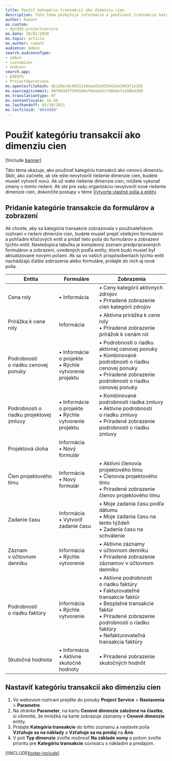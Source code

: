 ```yaml
---
title: Použiť kategóriu transakcií ako dimenziu cien
description: Táto téma poskytuje informácie o používaní transakcie kategórie ako dimenzie cien.
author: Rumant
ms.custom:
- dyn365-projectservice
ms.date: 10/01/2020
ms.topic: article
ms.author: rumant
audience: Admin
search.audienceType:
- admin
- customizer
- enduser
search.app:
- D365PS
- ProjectOperations
ms.openlocfilehash: db1d9ec0c99531344aed2e935441b43993f1e102
ms.sourcegitcommit: 40f68387f594180af64a5e5c748b6efa188bd300
ms.translationtype: HT
ms.contentlocale: sk-SK
ms.lasthandoff: 05/10/2021
ms.locfileid: "6014360"
---
```

# <a name="use-transaction-category-as-a-pricing-dimension"></a>Použiť kategóriu transakcií ako dimenziu cien

[!include [banner](../includes/psa-now-project-operations.md)]

Táto téma ukazuje, ako používať kategóriu transakcií ako cenovú dimenziu. Skôr, ako začnete, ak ste ešte nevytvorili riešenie dimenzie cien, budete musieť vytvoriť novú. Ak už máte riešenie dimenzie cien, môžete vykonať zmeny v tomto riešení. Ak ste pre vašu organizáciu nevytvorili nové riešenie dimenzie cien, dokončite postupy v téme [Vytvorte vlastné polia a entity](create-custom-fields-entities.md).

## <a name="add-transaction-category-to-forms-and-views"></a>Pridanie kategórie transakcie do formulárov a zobrazení
Ak chcete, aby sa kategória transakcie zobrazovala v používateľskom rozhraní v riešení dimenzie cien, budete musieť prejsť všetkými formulármi a pohľadmi kľúčových entít a pridať tieto polia do formulárov a zobrazení týchto entít.
Nasledujúca tabuľka je komplexný zoznam predpripravených formulárov a zobrazení, uvedených podľa entity, ktoré budú musieť byť aktualizované novými poľami. Ak sa vo vašich prispôsobeniach týchto entít nachádzajú ďalšie zobrazenia alebo formuláre, pridajte do nich aj nové polia.

|  Entita        | Formuláre     |Zobrazenia        |
| ------------------------------|---------------------------------|----------------------------------|
|  Cena roly|• Informácia |• Ceny kategórií aktívnych zdrojov<br> • Priradené zobrazenie cien kategórií zdrojov|
|  Prirážka k cene roly|Informácia|• Aktívna prirážka k cene roly<br>• Priradené zobrazenie prirážok k cenám rol|
|  Podrobnosti o riadku cenovej ponuky|• Informácie o projekte<br>• Rýchle vytvorenie projektu|• Podrobnosti o riadku aktívnej cenovej ponuky<br>• Kombinované podrobnosti o riadku cenovej ponuky<br>• Priradené zobrazenie podrobností o riadku cenovej ponuky|
|  Podrobnosti o riadku projektovej zmluvy|• Informácie o projekte<br>• Rýchle vytvorenie projektu|• Kombinované podrobnosti riadka zmluvy<br>• Aktívne podrobnosti o riadku zmluvy<br>• Priradené zobrazenie podrobností o riadku zmluvy|
|  Projektová úloha|Informácia<br>• Nový formulár||
|  Člen projektového tímu|Informácia<br>• Nový formulár|• Aktívni členovia projektového tímu<br>• Členovia projektového tímu<br>• Priradené zobrazenie členov projektového tímu|
|  Zadanie času|Informácia<br>• Vytvoriť zadanie času|• Moje zadania času podľa dátumu<br>• Moje zadania času na tento týždeň<br>• Zadania času na schválenie|
|  Záznam v účtovnom denníku|Informácia<br>• Rýchle vytvorenie|• Aktívne záznamy v účtovnom denníku<br>• Priradené zobrazenie záznamov v účtovnom denníku|
|  Podrobnosti o riadku faktúry|Informácia<br>• Rýchle vytvorenie|• Aktívne podrobnosti o riadku faktúry<br>• Fakturovateľné transakcie faktúr<br>• Bezplatné transakcie faktúr<br>• Priradené zobrazenie podrobností o riadku faktúry<br>• Nefakturovateľná transakcia faktúry|
|  Skutočná hodnota|• Informácia<br>• Aktívne skutočné hodnoty|• Priradené zobrazenie skutočných hodnôt|

## <a name="set-up-transaction-category-as-a-pricing-dimension"></a>Nastaviť kategóriu transakcií ako dimenziu cien

1. Vo webovom rozhraní prejdite do ponuky **Project Service** > **Nastavenia** > **Parametre**. 
2. Na stránke **Parameter**, na kartu **Cenové dimenzie založené na čiastke**, si všimnite, že mriežka na karte zobrazuje záznamy v **Cenové dimenzie** entity.
3. Pridajte **Kategória transakcie** do tohto zoznamu a nastavte polia **Vzťahuje sa na náklady** a **Vzťahuje sa na predaj** na **Áno**.
4. V poli **Typ dimenzie** zvoľte možnosť **Na základe sumy** a potom zvoľte prioritu pre **Kategóriu transakcie** súvisiacu s nákladmi a predajom.


[!INCLUDE[footer-include](../includes/footer-banner.md)]